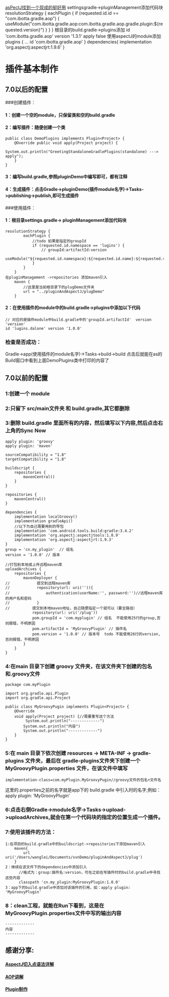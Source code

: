 [asPectJ找到一个现成的挺好用](https://github.com/Ibotta/gradle-aspectj-pipeline-plugin)
settingsgradle->pluginManagement添加代码块
resolutionStrategy {
    eachPlugin {
        if (requested.id.id == "com.ibotta.gradle.aop") {
            useModule("com.ibotta.gradle.aop:com.ibotta.gradle.aop.gradle.plugin:${requested.version}")
        }
    }
}
根目录的build.gradle->plugins添加    id 'com.ibotta.gradle.aop' version '1.3.1' apply false
使用aspectJ的module添加
plugins {
...
id 'com.ibotta.gradle.aop'
}
dependencies{
implementation 'org.aspectj:aspectjrt:1.9.6'
}

# 插件基本制作
## 7.0以后的配置
###创建插件：
#### 1：创建一个空的module，只保留类和空的build.gradle
#### 2：编写插件：随便创建一个类
    public class DemoPlugins implements Plugin<Project> {
        @Override public void apply(Project project) {
            System.out.println("GreetingStandaloneGradlePlugins(standalone) ---> apply");
        }
    }
#### 3：编写build.gradle,参照pluginDemo中编写即可，都有注释
#### 4：生成插件：点击Gradle->pluginDemo(插件module名字)->Tasks->publishing->publish,即可生成插件

###使用插件：
#### 1：根目录settings.gradle-> pluginManagement添加代码块
    resolutionStrategy {
            eachPlugin {
                //todo 如果是指定的groupId
                if (requested.id.namespace == 'lugins') {
                    // groupId:artifactId:version
                    useModule("${requested.id.namespace}:${requested.id.name}:${requested.version}")
                }
            }
        }
    在pluginManagement ->repositories 添加maven引入
        maven {
            //这里是当前根目录下的plugDemo文件夹
            url = "../pluginAndAspectJ/plugDemo"
        }
#### 2：在使用插件的module中的build.gradle->plugins中添加以下代码
    // 对应的是插件module中build.gradle中的'groupId.artifactId'  version 'version'
    id 'lugins.dalone' version '1.0.0'

### 检查是否成功：
Gradle->app(使用插件的module名字)->Tasks->build->build
点击后就能在as的Build窗口中看到上面DemoPlugins类中打印的内容了












## 7.0以前的配置
### 1:创建一个 module
### 2:只留下 src/main文件夹 和 build.gradle,其它都删除
### 3:删除 build.gradle 里面所有的内容，然后填写以下内容,然后点击右上角的Sync Now
```
apply plugin: 'groovy'
apply plugin: 'maven'

sourceCompatibility = "1.8"
targetCompatibility = "1.8"

buildscript {
    repositories {
        mavenCentral()
    }
}

repositories {
    mavenCentral()
}

dependencies {
    implementation localGroovy()
    implementation gradleApi()
    //以下为自己需要用到的导包
    implementation 'com.android.tools.build:gradle:3.4.2'
    implementation 'org.aspectj:aspectjtools:1.8.9'
    implementation 'org.aspectj:aspectjrt:1.9.3'
}
group = 'cn.my_plugin'  // 组名
version = '1.0.0' // 版本

//打包到本地或上传远程maven库
uploadArchives {
    repositories {
        mavenDeployer {
//            提交到远程maven库
//            repository(url: uri('')){
//                authentication(userName:'', password:'')//远程maven库的用户名和密码
//            }
//          提交到本地maven地址，自己随便指定一个就可以（要全路径）
            repository(url: uri('/plug'))
            pom.groupId = 'com.myplugin' // 组名  不能使用25行的group,否则报错，不明原因
            pom.artifactId = 'MyGroovyPlugin' // 插件名
            pom.version = '1.0.0' // 版本号  todo 不能使用26行的version,否则报错，不明原因
        }
    }
}
```
### 4:在main 目录下创建 groovy 文件夹，在该文件夹下创建的包名和.groovy文件
```
package com.myPlugin

import org.gradle.api.Plugin
import org.gradle.api.Project

public class MyGroovyPugin implements Plugin<Project> {
    @Override
    void apply(Project project) {//需要重写这个方法
         System.out.println("-------------")
        System.out.println("内容")
        System.out.println("-------------")
    }
}
```
### 5:在 main 目录下依次创建 resources -> META-INF -> gradle-plugins 文件夹，最后在 gradle-plugins文件夹下创建一个 MyGroovyPlugin.properties 文件，在该文件中填写
```
implementation-class=com.myPlugin.MyGroovyPugin//groovy文件的包名+文件名
```
这里的.properties之前的名字就是app下的 build.gradle 中引入时的名字,例如：apply plugin: ‘MyGroovyPlugin’
### 6:点击右侧Gradle->module名字->Tasks->upload->uploadArchives,就会在第一个代码块的指定的位置生成一个插件。
### 7:使用该插件的方法：
```
1:在项目的build.gradle中的buildscript->repositories下添加maven引入
    maven{
        url uri('/Users/wanglei/Documents/svnDemo/pluginAndAspectJ/plug')
    }
2：继续在该文件下的dependencies中添加引入
      //格式为：group:插件名:version，可在之前在写插件时的build.gradle中寻找这些内容
      classpath 'cn.my_plugin:MyGroovyPlugin:1.0.0'
3：app下的build.gradle中添加对该插件的引用，如：apply plugin: 'MyGroovyPlugin'

```
### 8：clean工程，就能在Run下看到，这是在MyGroovyPlugin.properties文件中写的输出内容
```
-------------
内容
-------------
```
## 感谢分享:

#### [AspectJ切入点语法详解](https://blog.csdn.net/zhengchao1991/article/details/53391244)
#### [AOP讲解](https://www.jianshu.com/p/0799aa19ada1)
#### [Plugin制作](http://www.10tiao.com/html/227/201709/2650241354/1.html)

